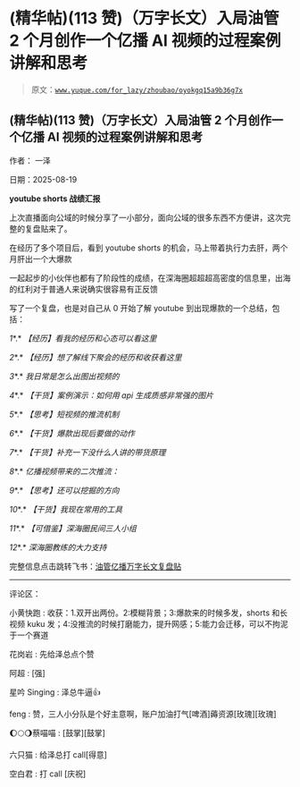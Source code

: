 # (精华帖)(113 赞)（万字长文）入局油管 2 个月创作一个亿播 AI 视频的过程案例讲解和思考

> 原文：[`www.yuque.com/for_lazy/zhoubao/oyokgq15a9b36g7x`](https://www.yuque.com/for_lazy/zhoubao/oyokgq15a9b36g7x)

## (精华帖)(113 赞)（万字长文）入局油管 2 个月创作一个亿播 AI 视频的过程案例讲解和思考

作者： 一泽

日期：2025-08-19

**youtube shorts 战绩汇报**

上次直播面向公域的时候分享了一小部分，面向公域的很多东西不方便讲，这次完整的复盘贴来了。

在经历了多个项目后，看到 youtube shorts 的机会，马上带着执行力去肝，两个月肝出一个大爆款

一起起步的小伙伴也都有了阶段性的成绩，在深海圈超超超高密度的信息里，出海的红利对于普通人来说确实很容易有正反馈

写了一个复盘，也是对自己从 0 开始了解 youtube 到出现爆款的一个总结，包括：

*1**.* *【经历】看我的经历和心态可以看这里*

*2**.* *【经历】想了解线下聚会的经历和收获看这里*

*3**.* *我日常是怎么出图出视频的*

*4**.* *【干货】案例演示：如何用 api 生成质感非常强的图片*

*5**.* *【思考】短视频的推流机制*

*6**.* *【干货】爆款出现后要做的动作*

*7**.* *【干货】补充一下没什么人讲的带货原理*

*8**.* *亿播视频带来的二次推流：*

*9**.* *【思考】还可以挖掘的方向*

*10**.* *【干货】我现在常用的工具*

*11**.* *【可借鉴】深海圈民间三人小组*

*12**.* *深海圈教练的大力支持*

完整信息点击跳转飞书：[油管亿播万字长文复盘贴](https://ngppuxr565.feishu.cn/docx/Da1jdVdbWoZKLxx6QV0c1MHDnhb)

* * *

评论区：

小黄快跑 : 收获：1.双开出两份。2:模糊背景；3:爆款来的时候多发，shorts 和长视频 kuku 发；4:没推流的时候打磨能力，提升网感；5:能力会迁移，可以不拘泥于一个赛道

花岗岩 : 先给泽总点个赞

阿超 : [强]

星吟 Singing : 泽总牛逼👍

feng : 赞，三人小分队是个好主意啊，账户加油打气[啤酒]薅资源[玫瑰][玫瑰]

🌔🌕🌖蔡喵喵 : [鼓掌][鼓掌]

六只猫 : 给泽总打 call[得意]

空白君 : 打 call [庆祝]